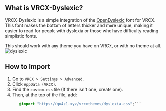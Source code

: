 ## What is VRCX-Dyslexic?
VRCX-Dyslexic is a simple integration of the <a href="https://opendyslexic.org">OpenDyslexic</a> font for VRCX.  
This font makes the bottom of letters thicker and more unique, making it easier to read for people with dyslexia or those who have difficulty reading simplistic fonts.

This should work with any theme you have on VRCX, or with no theme at all.
![dyslexic](https://github.com/user-attachments/assets/038888ac-30a7-484f-ac02-16b34041d403)

## How to Import
1. Go to `VRCX > Settings > Advanced`.
2. Click `AppData (VRCX)`.
3. Find the `custom.css` file (If there isn't one, create one).
4. Then, at the top of the file, add:
   ```css
      @import "https://qu4z1.xyz/vrcxthemes/dyslexia.css";```
